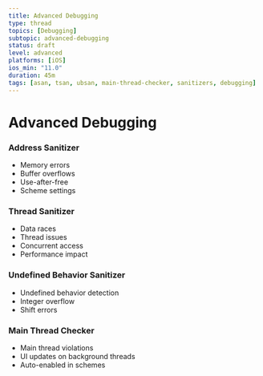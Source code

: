 ```yaml
---
title: Advanced Debugging
type: thread
topics: [Debugging]
subtopic: advanced-debugging
status: draft
level: advanced
platforms: [iOS]
ios_min: "11.0"
duration: 45m
tags: [asan, tsan, ubsan, main-thread-checker, sanitizers, debugging]
---
```


# Advanced Debugging


### Address Sanitizer
- Memory errors
- Buffer overflows
- Use-after-free
- Scheme settings

### Thread Sanitizer
- Data races
- Thread issues
- Concurrent access
- Performance impact

### Undefined Behavior Sanitizer
- Undefined behavior detection
- Integer overflow
- Shift errors

### Main Thread Checker
- Main thread violations
- UI updates on background threads
- Auto-enabled in schemes


